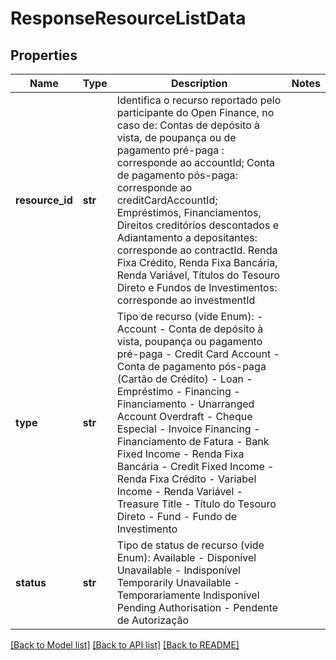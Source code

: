 # ResponseResourceListData

## Properties
Name | Type | Description | Notes
------------ | ------------- | ------------- | -------------
**resource_id** | **str** | Identifica o recurso reportado pelo participante do Open Finance, no caso de: Contas de depósito à vista, de poupança ou de pagamento pré-paga : corresponde ao accountId; Conta de pagamento pós-paga: corresponde ao creditCardAccountId; Empréstimos, Financiamentos, Direitos creditórios descontados e Adiantamento a depositantes: corresponde ao contractId. Renda Fixa Crédito, Renda Fixa Bancária, Renda Variável, Títulos do Tesouro Direto e Fundos de Investimentos: corresponde ao investmentId  | 
**type** | **str** | Tipo de recurso (vide Enum):   - Account - Conta de depósito à vista, poupança ou pagamento pré-paga   - Credit Card Account - Conta de pagamento pós-paga (Cartão de Crédito)   - Loan - Empréstimo   - Financing - Financiamento   - Unarranged Account Overdraft - Cheque Especial   - Invoice Financing - Financiamento de Fatura   - Bank Fixed Income - Renda Fixa Bancária   - Credit Fixed Income - Renda Fixa Crédito   - Variabel Income - Renda Variável   - Treasure Title - Título do Tesouro Direto   - Fund - Fundo de Investimento  | 
**status** | **str** | Tipo de status de recurso (vide Enum): Available - Disponível Unavailable - Indisponível Temporarily Unavailable - Temporariamente Indisponível Pending Authorisation - Pendente de Autorização  | 

[[Back to Model list]](../README.md#documentation-for-models) [[Back to API list]](../README.md#documentation-for-api-endpoints) [[Back to README]](../README.md)

